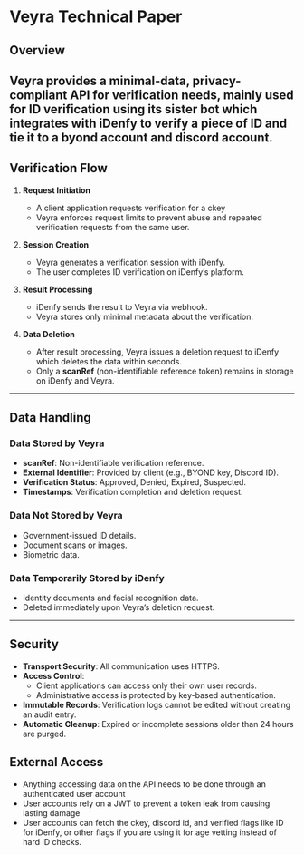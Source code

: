 # Veyra Technical Paper

## Overview
**Veyra** provides a minimal-data, privacy-compliant API for verification needs, mainly used for ID verification using its sister bot which integrates with **iDenfy** to verify a piece of ID and tie it to a byond account and discord account.
---

## Verification Flow

1. **Request Initiation**
   - A client application requests verification for a ckey
   - Veyra enforces request limits to prevent abuse and repeated verification requests from the same user.

2. **Session Creation**
   - Veyra generates a verification session with iDenfy.
   - The user completes ID verification on iDenfy’s platform.

3. **Result Processing**
   - iDenfy sends the result to Veyra via webhook.
   - Veyra stores only minimal metadata about the verification.

4. **Data Deletion**
   - After result processing, Veyra issues a deletion request to iDenfy which deletes the data within seconds.
   - Only a **scanRef** (non-identifiable reference token) remains in storage on iDenfy and Veyra.

---

## Data Handling

### Data Stored by Veyra
- **scanRef**: Non-identifiable verification reference.
- **External Identifier**: Provided by client (e.g., BYOND key, Discord ID).
- **Verification Status**: Approved, Denied, Expired, Suspected.
- **Timestamps**: Verification completion and deletion request.

### Data Not Stored by Veyra
- Government-issued ID details.
- Document scans or images.
- Biometric data.

### Data Temporarily Stored by iDenfy
- Identity documents and facial recognition data.
- Deleted immediately upon Veyra’s deletion request.

---

## Security

- **Transport Security**: All communication uses HTTPS.
- **Access Control**:
  - Client applications can access only their own user records.
  - Administrative access is protected by key-based authentication.
- **Immutable Records**: Verification logs cannot be edited without creating an audit entry.
- **Automatic Cleanup**: Expired or incomplete sessions older than 24 hours are purged.


## External Access
- Anything accessing data on the API needs to be done through an authenticated user account
- User accounts rely on a JWT to prevent a token leak from causing lasting damage
- User accounts can fetch the ckey, discord id, and verified flags like ID for iDenfy, or other flags if you are using it for age vetting instead of hard ID checks.
